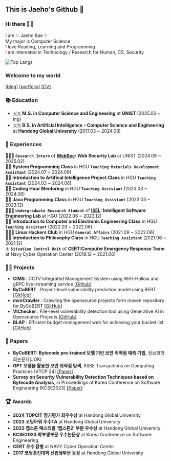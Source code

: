 <!--
**baejaeho18/baejaeho18** is a ✨ _special_ ✨ repository because its `README.md` (this file) appears on your GitHub profile.

Here are some ideas to get you started:

- 🔭 I’m currently working on ...
- 🌱 I’m currently learning ...
- 👯 I’m looking to collaborate on ...
- 🤔 I’m looking for help with ...
- 💬 Ask me about ...
- 📫 How to reach me: ...
- 😄 Pronouns: ...
- ⚡ Fun fact: ...
-->

## This is Jaeho's Github 🌱

### Hi there 👋🏻 

I am ✨ Jaeho Bae ✨ <br>
My major is Computer Science <br>
I love Reading, Learning and Programming <br>
I am interested in Technology / Research for Human, CS, Security <br>

<!-- ![](http://github-profile-summary-cards.vercel.app/api/cards/profile-details?username=baejaeho18) -->
![Top Langs](https://github-readme-stats.vercel.app/api/top-langs/?username=baejaeho18&layout=compact&hide=RPGLE)

### Welcome to my world 
[[blog]](https://baejaeho18.github.io/) 
[[portfolio]](https://www.notion.so/97b3e994d3504e1287361de5e6a8a478) 
[[CV]](https://github.com/baejaeho18/baejaeho18/blob/main/assets/%5BCV%5D%20CurriculumVitae_BJH.pdf)

### 📚 Education
- 🇰🇷 **M.S. in Computer Science and Engineering** at **UNIST** (2025.03 ~ ing)
- 🇰🇷 **B.S. in Artificial Intelligence・Computer Science and Engineering** at **Handong Global University** (2017.03 ~ 2024.08) <br>


### 🙋 Experiences
👩🏾‍💻 **`Research Intern`** of **[WebSec](https://websec-lab.github.io/): Web Security Lab** at UNIST (2024.09 ~ 2025.02) <br>
👩‍💼 **System Programming Class** in HGU **`Teaching Materials Development Assistant`** (2024.07 ~ 2024.09) <br>
👩‍💼 **Introduction to Artifical Intelligence Project Class** in HGU **`Teaching Assistant`** (2024.03 ~ 2024.06) <br>
👩‍💼 **Coding Hour Mentoring** in HGU **`Teaching Assistant`** (2023.03 ~ 2024.06) <br>
👩‍💼 **Java Programming Class** in HGU **`Teaching Assistant`** (2023.03 ~ 2023.12) <br>
👩🏾‍💻 **`Undergraduate Research Student`** of **<a href="https://isel.handong.edu/">ISEL</a>: Intelligent Software Engineering Lab** at HGU (2022.06 ~ 2023.12) <br>
👩‍💼 **Introduction to Computer and Electronic Engineering Class** in HGU **`Teaching Assistant`** (2022.03 ~ 2022.06) <br>
👩🏾‍💻 **Linux Hackers Club** in HGU **`General Affairs`** (2021.09 ~ 2022.06) <br>
👩‍💼 **Introduction to Philosophy Class** in HGU **`Teaching Assistant`** (2021.06 ~ 2021.12) <br>
⚓️ **`Situation Control Unit`** of **CERT:Computer Emergency Response Team** at Navy Cyber Operation Center (2019.12 ~ 2021.06) <br>


### 👨‍💻 Projects
<!--
- 🔎 **jChecker 2.0**: Intelligent Tutoring System for Java Programming [[Page](http://isel.lifove.net/jchecker2.0)] <br>
- 🌦️ **YIJUEUN**: Mobile application that lets you share your diary with your loved ones [[GitHub](https://github.com/seojueunn/YIJUEUN.git)] <br>
- 💯 **jChecker** (system maintenance & analysis): OOP-based Java program scoring service through static analysis [[Page](http://isel.lifove.net/jchecker)] <br>
-->
- **CIMS** : CCTV Integrated Management System using WiFi-Hallow and gRPC live-streaming service [[Github]](https://github.com/baejaeho18/CIMS.git) <br>
- **ByCoBERT** : Project-level vulnerability prediction model using BERT [[GitHub]](https://github.com/ISEL-HGU/ByCoBERT) <br>
- **mvnCrawler** : Crawling the opensource projects form maven repository for ByCoBERT [[GitHub]](https://github.com/ISEL-HGU/mvnCrawler) <br>
- **VIChecker** : File-level vulnerability detection tool using Generative AI in Opensource Projects [[GitHub]](https://github.com/baejaeho18/VIChecker)<br>
- **BLAP** : Efficient budget management web for achieving your bucket list [[GitHub]](https://github.com/baejaeho18/BLAP)<br>

### 📑 Papers
- **ByCoBERT: Bytecode pre-trained 모델 기반 보안 취약점 예측 기법**, 정보과학회논문지(JOK) 
- **GPT 모델을 활용한 보안 취약점 탐색**, KIISE Transactions on Computing Practices (KTCP 24) [[Paper]](https://www.kiise.or.kr/e_journal/2024/12/KTCP/01.pdf)
- **Survey on Security Vulnerability Detection Techniques based on Bytecode Analysis**, in Proceedings of Korea Conference on Software Engineering (KCSE2023) [[Paper]](https://github.com/baejaeho18/baejaeho18/blob/0808daa59e9299c2c497c767f10bc93b94b5b3d2/assets/%EB%B0%94%EC%9D%B4%ED%8A%B8%EC%BD%94%EB%93%9C%20%EB%B6%84%EC%84%9D%EC%9D%84%20%ED%86%B5%ED%95%9C%20%EB%B3%B4%EC%95%88%20%EC%B7%A8%EC%95%BD%EC%A0%90%20%EA%B2%80%EC%B6%9C%20%EA%B8%B0%EC%88%A0%20%EB%8F%99%ED%96%A5.pdf) <br>


### 🏆 Awards
- **2024 TOPCIT 정기평가 최우수상** at Handong Global University <br>
- **2023 코딩아워 우수TA** at Handong Global University <br>
- **2023 캡스톤 페스티벌 ‘캡스톤2’ 부문 우수상** at Handong Global University <br>
- **KCSE2023 학부생부문 우수논문상** at Korea Conference on Software Engineering <br>
- **CERT 우수 장병** at NAVY Cyber Operation Center
- **2017 코딩경진대회 신입생부문 동상** at Handong Global University <br>
